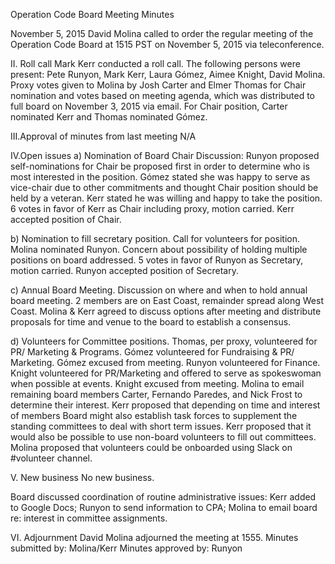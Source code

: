 Operation Code Board Meeting Minutes

November 5, 2015
David Molina called to order the regular meeting of the Operation Code Board at 1515 PST on November 5, 2015 via teleconference.

II. Roll call
Mark Kerr conducted a roll call. The following persons were present: Pete Runyon, Mark Kerr, Laura Gómez, Aimee Knight, David Molina. Proxy votes given to Molina by Josh Carter and Elmer Thomas for Chair nomination and votes based on meeting agenda, which was distributed to full board on November 3, 2015 via email. For Chair position, Carter nominated Kerr and Thomas nominated Gómez.

III.Approval of minutes from last meeting
N/A

IV.Open issues
a) Nomination of Board Chair
Discussion: Runyon proposed self-nominations for Chair be proposed first in order to determine who is most interested in the position. Gómez stated she was happy to serve as vice-chair due to other commitments and thought Chair position should be held by a veteran. Kerr stated he was willing and happy to take the position. 6 votes in favor of Kerr as Chair including proxy, motion carried. Kerr accepted position of Chair.

b) Nomination to fill secretary position. Call for volunteers for position. Molina nominated Runyon. Concern about possibility of holding multiple positions on board addressed. 5 votes in favor of Runyon as Secretary, motion carried. Runyon accepted position of Secretary.

c) Annual Board Meeting. Discussion on where and when to hold annual board meeting. 2 members are on East Coast, remainder spread along West Coast. Molina & Kerr agreed to discuss options after meeting and distribute proposals for time and venue to the board to establish a consensus.

d) Volunteers for Committee positions. Thomas, per proxy, volunteered for PR/ Marketing & Programs. Gómez volunteered for Fundraising & PR/ Marketing. Gómez excused from meeting. Runyon volunteered for Finance. Knight volunteered for PR/Marketing and offered to serve as spokeswoman when possible at events. Knight excused from meeting. Molina to email remaining board members Carter, Fernando Paredes, and Nick Frost to determine their interest. Kerr proposed that depending on time and interest of members Board might also establish task forces to supplement the standing committees to deal with short term issues. Kerr proposed that it would also be possible to use non-board volunteers to fill out committees. Molina proposed that volunteers could be onboarded using Slack on #volunteer channel.

V. New business
No new business.

Board discussed coordination of routine administrative issues:
Kerr added to Google Docs; Runyon to send information to CPA; Molina to email board re: interest in committee assignments.

VI. Adjournment
David Molina adjourned the meeting at 1555.
Minutes submitted by: Molina/Kerr
Minutes approved by: Runyon
